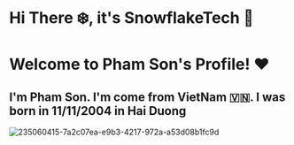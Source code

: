 # Hi There ❄️, it's SnowflakeTech 🥰
# Welcome to Pham Son's Profile! ❤️
## I'm Pham Son. I'm come from VietNam 🇻🇳. I was born in 11/11/2004 in Hai Duong
![235060415-7a2c07ea-e9b3-4217-972a-a53d08b1fc9d](https://user-images.githubusercontent.com/127081003/236632587-5352bf54-0bfc-426d-9954-901fd3180968.gif)
